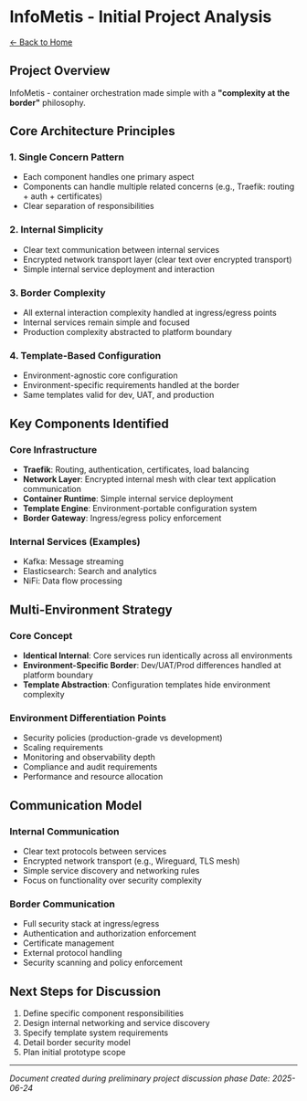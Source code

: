 # InfoMetis - Initial Project Analysis

[← Back to Home](../../README.md)

## Project Overview

InfoMetis - container orchestration made simple with a **"complexity at the border"** philosophy.

## Core Architecture Principles

### 1. Single Concern Pattern
- Each component handles one primary aspect
- Components can handle multiple related concerns (e.g., Traefik: routing + auth + certificates)
- Clear separation of responsibilities

### 2. Internal Simplicity
- Clear text communication between internal services
- Encrypted network transport layer (clear text over encrypted transport)
- Simple internal service deployment and interaction

### 3. Border Complexity
- All external interaction complexity handled at ingress/egress points
- Internal services remain simple and focused
- Production complexity abstracted to platform boundary

### 4. Template-Based Configuration
- Environment-agnostic core configuration
- Environment-specific requirements handled at the border
- Same templates valid for dev, UAT, and production

## Key Components Identified

### Core Infrastructure
- **Traefik**: Routing, authentication, certificates, load balancing
- **Network Layer**: Encrypted internal mesh with clear text application communication
- **Container Runtime**: Simple internal service deployment
- **Template Engine**: Environment-portable configuration system
- **Border Gateway**: Ingress/egress policy enforcement

### Internal Services (Examples)
- Kafka: Message streaming
- Elasticsearch: Search and analytics
- NiFi: Data flow processing

## Multi-Environment Strategy

### Core Concept
- **Identical Internal**: Core services run identically across all environments
- **Environment-Specific Border**: Dev/UAT/Prod differences handled at platform boundary
- **Template Abstraction**: Configuration templates hide environment complexity

### Environment Differentiation Points
- Security policies (production-grade vs development)
- Scaling requirements
- Monitoring and observability depth
- Compliance and audit requirements
- Performance and resource allocation

## Communication Model

### Internal Communication
- Clear text protocols between services
- Encrypted network transport (e.g., Wireguard, TLS mesh)
- Simple service discovery and networking rules
- Focus on functionality over security complexity

### Border Communication
- Full security stack at ingress/egress
- Authentication and authorization enforcement
- Certificate management
- External protocol handling
- Security scanning and policy enforcement

## Next Steps for Discussion

1. Define specific component responsibilities
2. Design internal networking and service discovery
3. Specify template system requirements
4. Detail border security model
5. Plan initial prototype scope

---

*Document created during preliminary project discussion phase*
*Date: 2025-06-24*